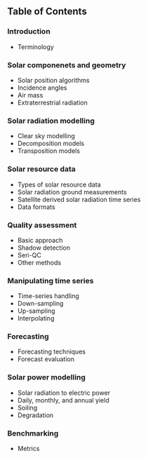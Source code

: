 ## Table of Contents

### Introduction
* Terminology


### Solar componenets and geometry
* Solar position algorithms
* Incidence angles
* Air mass
* Extraterrestrial radiation


### Solar radiation modelling
* Clear sky modelling
* Decomposition models
* Transposition models

### Solar resource data
* Types of solar resource data
* Solar radiation ground measurements
* Satellite derived solar radiation time series
* Data formats

### Quality assessment
* Basic approach
* Shadow detection
* Seri-QC
* Other methods

### Manipulating time series
* Time-series handling
* Down-sampling
* Up-sampling
* Interpolating


### Forecasting
* Forecasting techniques
* Forecast evaluation

### Solar power modelling
* Solar radiation to electric power
* Daily, monthly, and annual yield
* Soiling
* Degradation


### Benchmarking
* Metrics




